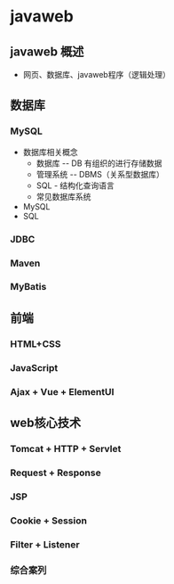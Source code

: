 # javaweb

## javaweb 概述

- 网页、数据库、javaweb程序（逻辑处理）

## 数据库

### MySQL

- 数据库相关概念
  - 数据库 -- DB 有组织的进行存储数据
  - 管理系统 -- DBMS（关系型数据库）
  - SQL - 结构化查询语言
  - 常见数据库系统
- MySQL
- SQL

### JDBC

### Maven

### MyBatis

## 前端

### HTML+CSS

### JavaScript

### Ajax + Vue + ElementUI

## web核心技术

### Tomcat + HTTP + Servlet

### Request + Response

### JSP

### Cookie + Session

### Filter + Listener

### 综合案列